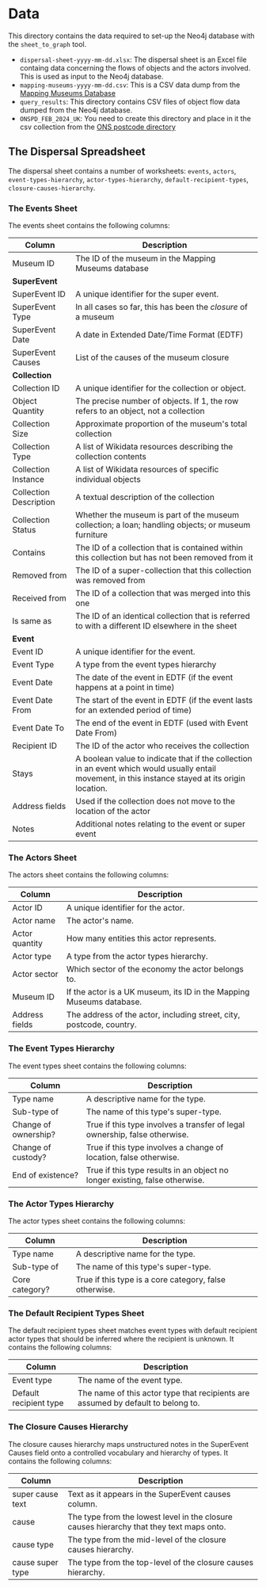 # Data

This directory contains the data required to set-up the Neo4j database with the `sheet_to_graph` tool.

- `dispersal-sheet-yyyy-mm-dd.xlsx`: The dispersal sheet is an Excel file containg data concerning the flows of objects and the actors involved. This is used as input to the Neo4j database.
- `mapping-museums-yyyy-mm-dd.csv`: This is a CSV data dump from the [Mapping Museums Database](https://museweb.dcs.bbk.ac.uk/aboutapp)
- `query_results`: This directory contains CSV files of object flow data dumped from the Neo4j database.
- `ONSPD_FEB_2024_UK`: You need to create this directory and place in it the csv collection from the [ONS postcode directory](https://geoportal.statistics.gov.uk/datasets/e14b1475ecf74b58804cf667b6740706/about)

## The Dispersal Spreadsheet

The dispersal sheet contains a number of worksheets: `events`, `actors`, `event-types-hierarchy`, `actor-types-hierarchy`, `default-recipient-types`, `closure-causes-hierarchy`.

### The Events Sheet

The events sheet contains the following columns:

| **Column**           | **Description**                                                                                   |
|-----------------------|---------------------------------------------------------------------------------------------------|
| Museum ID            | The ID of the museum in the Mapping Museums database                                              |
| **SuperEvent**        |                                                                                                   |
| SuperEvent ID        | A unique identifier for the super event.                                                          |
| SuperEvent Type      | In all cases so far, this has been the *closure* of a museum                                      |
| SuperEvent Date      | A date in Extended Date/Time Format (EDTF)                                                        |
| SuperEvent Causes    | List of the causes of the museum closure                                                          |
| **Collection**        |                                                                                                   |
| Collection ID        | A unique identifier for the collection or object.                                                 |
| Object Quantity      | The precise number of objects. If 1, the row refers to an object, not a collection                |
| Collection Size      | Approximate proportion of the museum's total collection                                           |
| Collection Type      | A list of Wikidata resources describing the collection contents                                   |
| Collection Instance  | A list of Wikidata resources of specific individual objects                                       |
| Collection Description | A textual description of the collection                                                        |
| Collection Status    | Whether the museum is part of the museum collection; a loan; handling objects; or museum furniture |
| Contains            | The ID of a collection that is contained within this collection but has not been removed from it  |
| Removed from         | The ID of a super-collection that this collection was removed from                                |
| Received from        | The ID of a collection that was merged into this one                                              |
| Is same as           | The ID of an identical collection that is referred to with a different ID elsewhere in the sheet  |
| **Event**             |                                                                                                   |
| Event ID             | A unique identifier for the event.                                                                |
| Event Type           | A type from the event types hierarchy                                                             |
| Event Date           | The date of the event in EDTF (if the event happens at a point in time)                           |
| Event Date From      | The start of the event in EDTF (if the event lasts for an extended period of time)                |
| Event Date To        | The end of the event in EDTF (used with Event Date From)                                          |
| Recipient ID         | The ID of the actor who receives the collection                                                   |
| Stays                | A boolean value to indicate that if the collection in an event which would usually entail movement, in this instance stayed at its origin location. |
| Address fields       | Used if the collection does not move to the location of the actor                                 |
| Notes                | Additional notes relating to the event or super event                                             |

### The Actors Sheet

The actors sheet contains the following columns:

| **Column**        | **Description**                                                                                   |
|--------------------|---------------------------------------------------------------------------------------------------|
| Actor ID           | A unique identifier for the actor.                                                               |
| Actor name         | The actor's name.                                                                                |
| Actor quantity     | How many entities this actor represents.                                                         |
| Actor type         | A type from the actor types hierarchy.                                                           |
| Actor sector       | Which sector of the economy the actor belongs to.                                                |
| Museum ID          | If the actor is a UK museum, its ID in the Mapping Museums database.                             |
| Address fields     | The address of the actor, including street, city, postcode, country.                             |

### The Event Types Hierarchy

The event types sheet contains the following columns:

| **Column**              | **Description**                                                                    |
|--------------------------|-----------------------------------------------------------------------------------|
| Type name               | A descriptive name for the type.                                                   |
| Sub-type of             | The name of this type's super-type.                                                |
| Change of ownership?    | True if this type involves a transfer of legal ownership, false otherwise.         |
| Change of custody?      | True if this type involves a change of location, false otherwise.                  |
| End of existence?       | True if this type results in an object no longer existing, false otherwise.        |

### The Actor Types Hierarchy

The actor types sheet contains the following columns:

| **Column**       | **Description**                                                                      |
|-------------------|-------------------------------------------------------------------------------------|
| Type name         | A descriptive name for the type.                                                    |
| Sub-type of       | The name of this type's super-type.                                                 |
| Core category?    | True if this type is a core category, false otherwise.                              |

### The Default Recipient Types Sheet

The default recipient types sheet matches event types with default recipient actor types that should be inferred where the recipient is unknown. It contains the following columns:

| **Column**             | **Description**                                                                  |
|------------------------|----------------------------------------------------------------------------------|
| Event type             | The name of the event type.                                                      |
| Default recipient type | The name of this actor type that recipients are assumed by default to belong to. |

### The Closure Causes Hierarchy

The closure causes hierarchy maps unstructured notes in the SuperEvent Causes field onto a controlled vocabulary and hierarchy of types. It contains the following columns:

| **Column**             | **Description**                                                                          |
|------------------------|------------------------------------------------------------------------------------------|
| super cause text       | Text as it appears in the SuperEvent causes column.                                      |
| cause                  | The type from the lowest level in the closure causes hierarchy that they text maps onto. |
| cause type             | The type from the mid-level of the closure causes hierarchy.                             |
| cause super type       | The type from the top-level of the closure causes hierarchy.                             |
